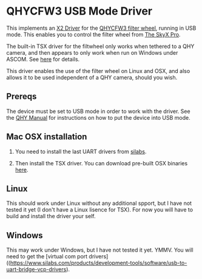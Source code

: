 # QHYCFW3 USB Mode Driver

This implements an [X2 Driver](http://www.bisque.com/x2standard/) for
the [QHYCFW3 filter wheel](https://www.qhyccd.com/index.php?m=content&c=index&a=show&catid=137&id=34),
running in USB mode. This enables you to control the filter wheel from
[The SkyX Pro](http://www.bisque.com/sc/pages/TheSkyX-Professional-Edition.aspx).

The built-in TSX driver for the filtwheel only works when tethered to
a QHY camera, and then appears to only work when run on Windows under
ASCOM. See [here](http://www.bisque.com/sc/forums/t/35821.aspx) for details.

This driver enables the use of the filter wheel  on Linux and OSX, and also
allows it to be used independent of a QHY camera, should you wish.

## Prereqs

The device must be set to USB mode in order to work with the driver.
See the [QHY Manual](https://www.qhyccd.com/index.php?m=content&c=index&a=show&catid=30&id=186)
for instructions on how to put the device into USB mode.

## Mac OSX installation

1. You need to install the last UART drivers from
   [silabs](https://www.silabs.com/products/development-tools/software/usb-to-uart-bridge-vcp-drivers).
   
2. Then install the TSX driver. You can download pre-built OSX binaries
   [here](https://github.com/scottwis/qhycfw3_usb/releases).

## Linux

This should work under Linux without any additional spport, but I have
not tested it yet (I don't have a Linux lisence for TSX). For now you
will have to build and install the driver your self.

## Windows

This may work under Windows, but I have not tested it yet. YMMV. You
will need to get the [virtual com port drivers]((https://www.silabs.com/products/development-tools/software/usb-to-uart-bridge-vcp-drivers).
